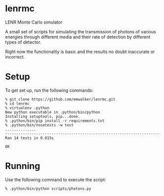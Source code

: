 lenrmc
======

LENR Monte Carlo simulator

A small set of scripts for simulating the transmission of photons of various energies
through different media and their rate of detection by different types of detector.

Right now the functionality is basic and the results no doubt inaccurate or incorrect.

# Setup

To get set up, run the following commands:

```
% git clone https://github.com/emwalker/lenrmc.git
% cd lenrmc
% virtualenv .python
New python executable in .python/bin/python
Installing setuptools, pip...done.
% .python/bin/pip install -r requirements.txt
% .python/bin/nosetests -w test
..............
----------------------------------------------------------------------
Ran 14 tests in 0.015s

OK

```

# Running

Use the following command to execute the script:

```
% .python/bin/python scripts/photons.py
```
